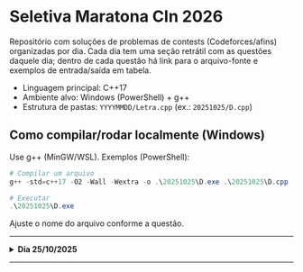 # Seletiva Maratona CIn 2026

Repositório com soluções de problemas de contests (Codeforces/afins) organizadas por dia. Cada dia tem uma seção retrátil com as questões daquele dia; dentro de cada questão há link para o arquivo-fonte e exemplos de entrada/saída em tabela.

- Linguagem principal: C++17
- Ambiente alvo: Windows (PowerShell) + g++
- Estrutura de pastas: `YYYYMMDD/Letra.cpp` (ex.: `20251025/D.cpp`)

## Como compilar/rodar localmente (Windows)

Use g++ (MinGW/WSL). Exemplos (PowerShell):

```powershell
# Compilar um arquivo
g++ -std=c++17 -O2 -Wall -Wextra -o .\20251025\D.exe .\20251025\D.cpp

# Executar
.\20251025\D.exe
```

Ajuste o nome do arquivo conforme a questão.

---

<details>
<summary><strong>Dia 25/10/2025</strong></summary>

### Arquivos do dia
- `20251025/A.cpp`
- `20251025/B.cpp`
- `20251025/C.cpp`
- `20251025/D.cpp`
- `20251025/E.cpp`
- `20251025/F.cpp`
- `20251025/G.cpp`
- `20251025/H.cpp`
- `20251025/I.cpp`
- `20251025/J.cpp` (pendente)
- `20251025/K.cpp` (pendente)
- `20251025/L.cpp` (pendente)
- `20251025/M.cpp` (pendente)
- `20251025/N.cpp` (pendente)
<details>
<summary><strong>Questão A — Tasks for Polycarp</strong> — <code>20251025/A.cpp</code></summary>

- Polycarp registra, por n dias, qual tarefa (A..Z) resolveu a cada dia. O professor não quer que ele retome uma tarefa após trocá-la: cada letra deve aparecer em um bloco contíguo.
- Dada a string de tamanho n, responder YES se não há suspeita (cada letra forma exatamente um bloco) e NO caso contrário.

Exemplo:

| Input | Output |
|---|---|
| <pre>
5
3
ABA
11
DDBBCCCBBEZ
7
FFGZZZY
1
Z
2
AB
</pre> | <pre>
NO
NO
YES
YES
YES
</pre> |

</details>

<hr/>

<details>
<summary><strong>Questão B — Obtain Two Zeroes (ops com ímpar/ par)</strong> — <code>20251025/B.cpp</code></summary>

- Dado a e b. Em um passo, pode-se: somar a com um inteiro ímpar positivo; ou subtrair de a um inteiro par positivo. Qual o menor número de passos para obter b a partir de a?
- Sempre é possível. Responder para t casos.

Exemplo:

| Input | Output |
|---|---|
| <pre>
5
2 3
10 10
2 4
7 4
9 3
</pre> | <pre>
1
0
2
2
1
</pre> |

</details>

<hr/>

<details>
<summary><strong>Questão C — XOR and Shuffle</strong> — <code>20251025/C.cpp</code></summary>

- Tem-se um array de n−1 inteiros; define-se x como o XOR de todos eles, adiciona-se x ao fim e embaralha-se, obtendo um array de tamanho n. Dado o array final, recuperar algum valor possível de x.

Exemplo:

| Input | Output |
|---|---|
| <pre>
4
4
4 3 2 5
5
6 1 10 7 10
6
6 6 6 6 6 6
3
100 100 0
</pre> | <pre>
3
7
6
0
</pre> |

</details>

<hr/>

<hr/>

<details>
<summary><strong>Questão D — Lanternas (caminho iluminado)</strong> — <code>20251025/D.cpp</code></summary>

- Dado O=(0,0), P, e lanternas A e B com mesmo raio w; encontrar o menor w tal que exista caminho de O até P contido na união dos dois discos (bordas inclusas).
- Solução: mínimo entre quatro cenários que garantem conectividade do caminho:
  - w = max(|OA|, |PA|)
  - w = max(|OB|, |PB|)
  - w = max(|OA|, |PB|, |AB|/2)
  - w = max(|OB|, |PA|, |AB|/2)

Exemplo:

| Input | Output |
|---|---|
| <pre>
2
3 3
1 0
-1 6
3 3
-1 -1
4 3
</pre> | <pre>
3.6055512755
3.2015621187
</pre> |

</details>

<hr/>

<details>
<summary><strong>Questão E — Pilhas "too tall" com operações de tamanho k</strong> — <code>20251025/E.cpp</code></summary>

- Uma pilha i (1 < i < n) é "too tall" se a[i] > a[i-1] + a[i+1]. Operação: escolher k consecutivas e somar 1 a todas.
- Máximo simultâneo após operações:
  - Se k == 1: ⌊(n − 1)/2⌋
  - Se k > 1: igual ao número de pilhas que já são "too tall" inicialmente

Exemplo:

| Input | Output |
|---|---|
| <pre>
3
5 2
2 9 2 4 1
4 4
1 3 2 1
3 1
1 3 1
</pre> | <pre>
2
0
1
</pre> |

</details>

<hr/>

<details>
<summary><strong>Questão F — Prova com 4n questões (A/B/C/D/?): máximo de acertos</strong> — <code>20251025/F.cpp</code></summary>

- Há exatamente n respostas corretas de cada letra (A,B,C,D). Dada a marcação de Tim (com '?'), a pontuação máxima é:
  - sum_{L∈{A,B,C,D}} min(contagem_de_L_em_s, n)
- '?' não conta.

Exemplo:

| Input | Output |
|---|---|
| <pre>
6
1
ABCD
2
AAAAAAAA
2
AAAABBBB
2
????????
3
ABCABCABCABC
5
ACADC??ACAC?DCAABC?C
</pre> | <pre>
4
2
4
0
9
13
</pre> |

</details>

<hr/>

<details>
<summary><strong>Questão G — Dense Array</strong> — <code>20251025/G.cpp</code></summary>

- Um array é denso se, para adjacentes x,y, vale max(x,y)/min(x,y) ≤ 2. Pode inserir números em qualquer posição. Qual o mínimo a inserir?
- Para cada par adjacente, duplique o menor até 2*menor ≥ maior; o número de duplicações somado é a resposta.

Exemplo:

| Input | Output |
|---|---|
| <pre>
6
4
4 2 10 1
2
1 3
2
6 1
3
1 4 2
5
1 2 3 4 3
12
4 31 25 50 30 20 34 46 42 16 15 16
</pre> | <pre>
5
1
2
1
0
3
</pre> |

</details>

<hr/>

<details>
<summary><strong>Questão H — Maximize Sum with Sign Flips</strong> — <code>20251025/H.cpp</code></summary>

- Operação: escolher um subarray [l, r] e multiplicar todos os elementos por −1.
- Objetivo: maximizar a soma do array e encontrar o número mínimo de operações para alcançar essa soma máxima.
- Fatos chave:
  - A soma máxima possível é a soma dos valores absolutos: Σ |a[i]|.
  - O número mínimo de operações é igual ao número de blocos de números negativos quando ignoramos zeros (isto é, após remover todos os zeros, contamos quantos grupos contíguos de valores negativos existem).

Exemplo:

| Input | Output |
|---|---|
| <pre>
5
6
-1 7 -4 -2 5 -8
8
-1 0 0 -2 1 0 -3 0
5
2 -1 0 -3 -7
5
0 -17 0 1 0
4
-1 0 -2 -1
</pre> | <pre>
27 3
7 2
13 1
18 1
4 1
</pre> |

</details>

<hr/>

<details>
<summary><strong>Questão I — Converter horário 24h → 12h (AM/PM)</strong> — <code>20251025/I.cpp</code></summary>

- Ler t horários em formato 24h (hh:mm) e imprimir em 12h, mantendo zeros à esquerda.

Exemplo:

| Input | Output |
|---|---|
| <pre>
11
09:41
18:06
12:14
00:59
00:00
14:34
01:01
19:07
11:59
12:00
21:37
</pre> | <pre>
09:41 AM
06:06 PM
12:14 PM
12:59 AM
12:00 AM
02:34 PM
01:01 AM
07:07 PM
11:59 AM
12:00 PM
09:37 PM
</pre> |

</details>

<hr/>

<details>
<summary><strong>Questão J — Em breve</strong> — <code>20251025/J.cpp</code></summary>

- Descrição: em breve.

Exemplo:

| Input | Output |
|---|---|
| <pre>—</pre> | <pre>—</pre> |

</details>

<hr/>

<details>
<summary><strong>Questão K — Em breve</strong> — <code>20251025/K.cpp</code></summary>

- Descrição: em breve.

Exemplo:

| Input | Output |
|---|---|
| <pre>—</pre> | <pre>—</pre> |

</details>

<hr/>

<details>
<summary><strong>Questão L — Em breve</strong> — <code>20251025/L.cpp</code></summary>

- Descrição: em breve.

Exemplo:

| Input | Output |
|---|---|
| <pre>—</pre> | <pre>—</pre> |

</details>

<hr/>

<details>
<summary><strong>Questão M — Em breve</strong> — <code>20251025/M.cpp</code></summary>

- Descrição: em breve.

Exemplo:

| Input | Output |
|---|---|
| <pre>—</pre> | <pre>—</pre> |

</details>

<hr/>

<details>
<summary><strong>Questão N — Em breve</strong> — <code>20251025/N.cpp</code></summary>

- Descrição: em breve.

Exemplo:

| Input | Output |
|---|---|
| <pre>—</pre> | <pre>—</pre> |

</details>

</details>

---


